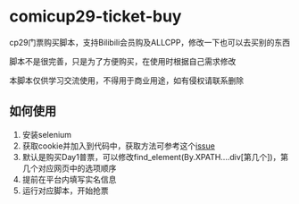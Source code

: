 # comicup29-ticket-buy

cp29门票购买脚本，支持Bilibili会员购及ALLCPP，修改一下也可以去买别的东西

脚本不是很完善，只是为了方便购买，在使用时根据自己需求修改

本脚本仅供学习交流使用，不得用于商业用途，如有侵权请联系删除

## 如何使用

1. 安装selenium
2. 获取cookie并加入到代码中，获取方法可参考这个[issue](https://github.com/Hobr/comicup29-ticket-buy/issues/1)
3. 默认是购买Day1普票，可以修改find_element(By.XPATH....div[第几个])，第几个对应网页中的选项顺序
4. 提前在平台内填写实名信息
5. 运行对应脚本，开始抢票
